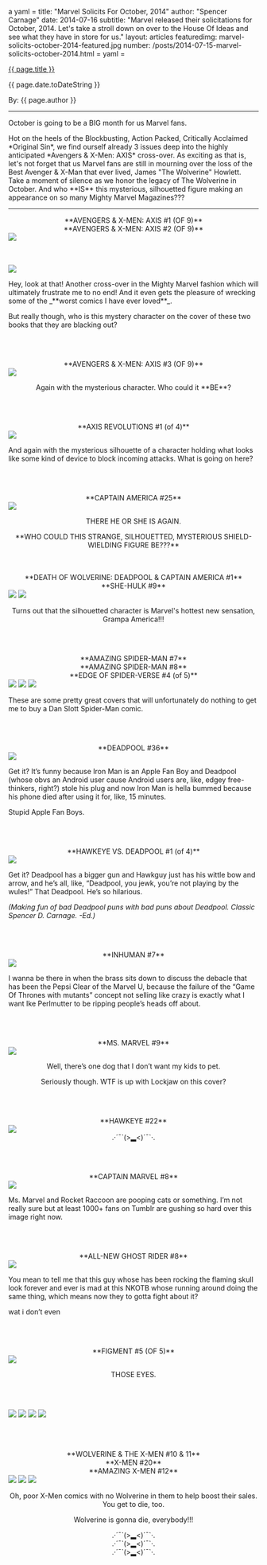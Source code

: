 a yaml =
title: "Marvel Solicits For October, 2014"
author: "Spencer Carnage"
date: 2014-07-16
subtitle: "Marvel released their solicitations for October, 2014. Let's take a stroll down on over to the House Of Ideas and see what they have in store for us."
layout: articles
featuredimg: marvel-solicits-october-2014-featured.jpg
number: /posts/2014-07-15-marvel-solicits-october-2014.html
= yaml =

<a href="{{ page.url }}" class='postTitleLink'><p class='postTitle'>{{ page.title }}</p></a>
<p class='postPublished'>{{ page.date.toDateString }}</p>
<p class='postAuthor'>By: {{ page.author }}</p>
<hr>
<p>October is going to be a BIG month for us Marvel fans. 

<p>Hot on the heels of the Blockbusting, Action Packed, Critically Acclaimed *Original Sin*, we find ourself already 3 issues deep into the highly anticipated *Avengers & X-Men: AXIS* cross-over. As exciting as that is, let's not forget that us Marvel fans are still in mourning over the loss of the Best Avenger & X-Man that ever lived, James "The Wolverine" Howlett. Take a moment of silence as we honor the legacy of The Wolverine in October. And who **IS** this mysterious, silhouetted figure making an appearance on so many Mighty Marvel Magazines???

<hr>

<div style="text-align:center">
  **AVENGERS & X-MEN: AXIS #1 (OF 9)**<br>
  **AVENGERS & X-MEN: AXIS #2 (OF 9)**
</div>

<img src="/images/forPosts/marvel-solicits-october-2014-axis1.jpg" class="center-img">

<br><br>
<img src="/images/forPosts/marvel-solicits-october-2014-axis2.jpg" class="center-img">

<p>Hey, look at that! Another cross-over in the Mighty Marvel fashion which will ultimately frustrate me to no end! And it even gets the pleasure of wrecking some of the _**worst comics I have ever loved**_. 

<p>But really though, who is this mystery character on the cover of these two books that they are blacking out?

<br><br>

<div style="text-align:center">
**AVENGERS & X-MEN: AXIS #3 (OF 9)**
</div>

<img src="/images/forPosts/marvel-solicits-october-2014-axis3.jpg" class="center-img">

<div style="text-align:center">
<p>Again with the mysterious character. Who could it **BE**?</p>
</div>

<br><br>

<div style="text-align:center">
**AXIS REVOLUTIONS #1 (of 4)**
</div>

<img src="/images/forPosts/marvel-solicits-october-2014-axisrevolutions1.jpg" class="center-img">

<p>And again with the mysterious silhouette of a character holding what looks like some kind of device to block incoming attacks. What is going on here?</p>

<br><br>

<div style="text-align:center">
**CAPTAIN AMERICA #25**
</div>

<img src="/images/forPosts/marvel-solicits-october-2014-captainamerica25.jpg" class="center-img">

<div style="text-align:center">
  <p>THERE HE OR SHE IS AGAIN.  </p>

  <p>**WHO COULD THIS STRANGE, SILHOUETTED, MYSTERIOUS SHIELD-WIELDING FIGURE BE???** </p>
</div>
<br><br>

<div style="text-align:center">
  **DEATH OF WOLVERINE: DEADPOOL & CAPTAIN AMERICA #1**<br>
  **SHE-HULK #9**
</div>

<img src="/images/forPosts/marvel-solicits-october-2014-deadpoolcap1.jpg" class="center-img">

<img src="/images/forPosts/marvel-solicits-october-2014-shehulk9.jpg" class="center-img">

<div style="text-align:center">
  <p>Turns out that the silhouetted character is Marvel's hottest new sensation, Grampa America!!! </p>
</div>

<br><br>

<div style="text-align:center">
  **AMAZING SPIDER-MAN #7**<br>
  **AMAZING SPIDER-MAN #8**<br>
  **EDGE OF SPIDER-VERSE #4 (of 5)**
</div>

<img src="/images/forPosts/marvel-solicits-october-2014-amazingspiderman7.jpg" class="center-img">

<img src="/images/forPosts/marvel-solicits-october-2014-amazingspiderman8.jpg" class="center-img">

<img src="/images/forPosts/marvel-solicits-october-2014-edgeofspiderverse1.jpg" class="center-img">

These are some pretty great covers that will unfortunately do nothing to get me to buy a Dan Slott Spider-Man comic.

<br><br>

<div style="text-align:center">
**DEADPOOL #36**
</div>

<img src="/images/forPosts/marvel-solicits-october-2014-deadpool36.jpg" class="center-img">

Get it? It’s funny because Iron Man is an Apple Fan Boy and Deadpool (whose obvs an Android user cause Android users are, like, edgey free-thinkers, right?) stole his plug and now Iron Man is hella bummed because his phone died after using it for, like, 15 minutes.

Stupid Apple Fan Boys.

<br><br>

<div style="text-align:center">
**HAWKEYE VS. DEADPOOL #1 (of 4)**
</div>

<img src="/images/forPosts/marvel-solicits-october-2014-deadpoolvshawkeye1.jpg" class="center-img">

Get it? Deadpool has a bigger gun and Hawkguy just has his wittle bow and arrow, and he’s all, like, “Deadpool, you jewk, you’re not playing by the wules!” That Deadpool. He’s so hilarious.

*(Making fun of bad Deadpool puns with bad puns about Deadpool. Classic Spencer D. Carnage. -Ed.)*

<br><br>

<div style="text-align:center">
**INHUMAN #7**
</div>

<img src="/images/forPosts/marvel-solicits-october-2014-inhuman7.jpg" class="center-img">

I wanna be there in when the brass sits down to discuss the debacle that has been the Pepsi Clear of the Marvel U, because the failure of the “Game Of Thrones with mutants” concept not selling like crazy is exactly what I want Ike Perlmutter to be ripping people’s heads off about. 

<br><br>

<div style="text-align:center">
**MS. MARVEL #9**
</div>

<img src="/images/forPosts/marvel-solicits-october-2014-msmarvel9.jpg" class="center-img">

<div style="text-align:center">
<p>Well, there’s one dog that I don’t want my kids to pet. </p>

<p>Seriously though. WTF is up with Lockjaw on this cover?</p>
</div>

<br><br>

<div style="text-align:center">
**HAWKEYE #22**
</div>

<img src="/images/forPosts/marvel-solicits-october-2014-hawkeye22.jpg" class="center-img">

<div style="text-align:center">
.·´¯`(>▂<)´¯`·.
</div>

<br><br>

<div style="text-align:center">
**CAPTAIN MARVEL #8**
</div>

<img src="/images/forPosts/marvel-solicits-october-2014-captainmarvel8.jpg" class="center-img">

Ms. Marvel and Rocket Raccoon are pooping cats or something. I’m not really sure but at least 1000+ fans on Tumblr are gushing so hard over this image right now.

<br><br>

<div style="text-align:center">
**ALL-NEW GHOST RIDER #8**
</div>

<img src="/images/forPosts/marvel-solicits-october-2014-ghostrider8.jpg" class="center-img">

You mean to tell me that this guy whose has been rocking the flaming skull look forever and ever is mad at this NKOTB whose running around doing the same thing, which means now they to gotta fight about it?

wat i don’t even

<br><br>

<div style="text-align:center">
**FIGMENT #5 (OF 5)**
</div>

<img src="/images/forPosts/marvel-solicits-october-2014-figment5.jpg" class="center-img">

<p style="text-align: center;">THOSE EYES.</p>

<br><br>

<img src="/images/forPosts/marvel-solicits-october-2014-figment5-1.jpg" class="center-img">

<img src="/images/forPosts/marvel-solicits-october-2014-figment5-3.jpg" class="center-img">

<img src="/images/forPosts/marvel-solicits-october-2014-figment5-5.jpg" class="center-img">

<img src="/images/forPosts/marvel-solicits-october-2014-figment5-7.jpg" class="center-img">

<br><br>

<div style="text-align:center">
**WOLVERINE & THE X-MEN #10 & 11**<br>
**X-MEN #20**<br>
**AMAZING X-MEN #12**<br>
</div>

<img src="/images/forPosts/marvel-solicits-october-2014-wolverineandthexmen10.jpg" class="center-img">


<img src="/images/forPosts/marvel-solicits-october-2014-xmen20.jpg" class="center-img">


<img src="/images/forPosts/marvel-solicits-october-2014-amazingxmen12.jpg" class="center-img">

<p style="text-align:center;">
Oh, poor X-Men comics with no Wolverine in them to help boost their sales. You get to die, too.</p>
</p>

<p style="text-align:center;">
Wolverine is gonna die, everybody!!! 
</p>

<p style="text-align:center;">
.·´¯`(>▂<)´¯`·.<br>
.·´¯`(>▂<)´¯`·.<br>
.·´¯`(>▂<)´¯`·.
</p>
